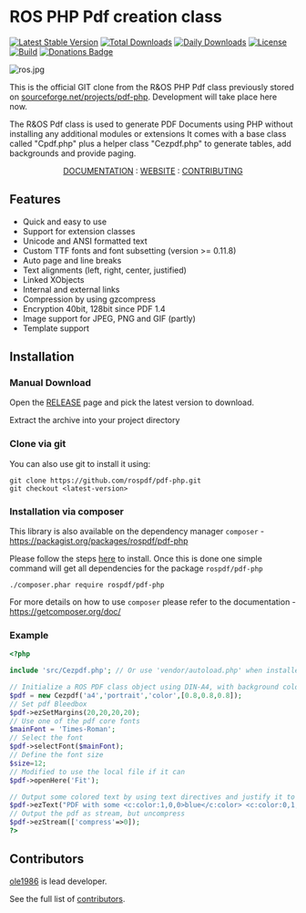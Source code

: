 # ROS PHP Pdf creation class

[![Latest Stable Version](https://poser.pugx.org/rospdf/pdf-php/v/stable)](https://packagist.org/packages/rospdf/pdf-php)
[![Total Downloads](https://poser.pugx.org/rospdf/pdf-php/downloads)](https://packagist.org/packages/rospdf/pdf-php)
[![Daily Downloads](https://poser.pugx.org/rospdf/pdf-php/d/daily)](https://packagist.org/packages/rospdf/pdf-php)
[![License](https://poser.pugx.org/rospdf/pdf-php/license)](https://packagist.org/packages/rospdf/pdf-php)
[![Build](https://github.com/rospdf/pdf-php/actions/workflows/ci-build.yml/badge.svg)](https://github.com/rospdf/pdf-php/actions/workflows/ci-build.yml)
[![Donations Badge](https://raw.githubusercontent.com/k4m4/donations/master/images/badge.svg)](https://www.paypal.com/cgi-bin/webscr?cmd=_s-xclick&hosted_button_id=CCU8QYD549JCU&source=url)

![ros.jpg](https://raw.githubusercontent.com/rospdf/pdf-php/master/ros.jpg "R&OS PHP Pdf creation class")

This is the official GIT clone from the R&OS PHP Pdf class previously stored on [sourceforge.net/projects/pdf-php](https://sourceforge.net/projects/pdf-php/). Development will take place here now.

The R&OS Pdf class is used to generate PDF Documents using PHP without installing any additional modules or extensions
It comes with a base class called "Cpdf.php" plus a helper class "Cezpdf.php" to generate tables, add backgrounds and provide paging.

<div align="center">
    <a href="https://github.com/rospdf/pdf-php/blob/master/readme.pdf">DOCUMENTATION</a> :
    <a href="http://pdf-php.sf.net/">WEBSITE</a> :
    <a href="CONTRIBUTING.md">CONTRIBUTING</a>
</div>

## Features
- Quick and easy to use
- Support for extension classes
- Unicode and ANSI formatted text
- Custom TTF fonts and font subsetting (version >= 0.11.8)
- Auto page and line breaks
- Text alignments (left, right, center, justified)
- Linked XObjects
- Internal and external links
- Compression by using gzcompress
- Encryption 40bit, 128bit since PDF 1.4
- Image support for JPEG, PNG and GIF (partly)
- Template support

## Installation

### Manual Download

Open the [RELEASE](https://github.com/rospdf/pdf-php/releases) page and pick the latest version to download.

Extract the archive into your project directory

### Clone via git

You can also use git to install it using:

    git clone https://github.com/rospdf/pdf-php.git
    git checkout <latest-version>
	

### Installation via composer

This library is also available on the dependency manager `composer` - https://packagist.org/packages/rospdf/pdf-php

Please follow the steps [here](https://getcomposer.org/download/) to install. Once this is done one simple command will get all dependencies for the package `rospdf/pdf-php`

	./composer.phar require rospdf/pdf-php

For more details on how to use `composer` please refer to the documentation - https://getcomposer.org/doc/

### Example

```php
<?php

include 'src/Cezpdf.php'; // Or use 'vendor/autoload.php' when installed through composer

// Initialize a ROS PDF class object using DIN-A4, with background color gray
$pdf = new Cezpdf('a4','portrait','color',[0.8,0.8,0.8]);
// Set pdf Bleedbox
$pdf->ezSetMargins(20,20,20,20);
// Use one of the pdf core fonts
$mainFont = 'Times-Roman';
// Select the font
$pdf->selectFont($mainFont);
// Define the font size
$size=12;
// Modified to use the local file if it can
$pdf->openHere('Fit');

// Output some colored text by using text directives and justify it to the right of the document
$pdf->ezText("PDF with some <c:color:1,0,0>blue</c:color> <c:color:0,1,0>red</c:color> and <c:color:0,0,1>green</c:color> colours", $size, ['justification'=>'right']);
// Output the pdf as stream, but uncompress
$pdf->ezStream(['compress'=>0]);
?>
```

## Contributors

[ole1986](http://github.com/ole1986) is lead developer. 

See the full list of [contributors](https://github.com/rospdf/pdf-php/graphs/contributors).
